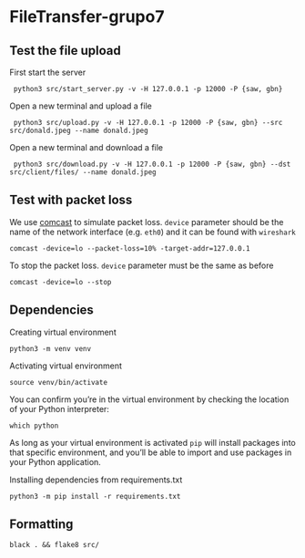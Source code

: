 # FileTransfer-grupo7

## Test the file upload

First start the server

     python3 src/start_server.py -v -H 127.0.0.1 -p 12000 -P {saw, gbn}

Open a new terminal and upload a file

     python3 src/upload.py -v -H 127.0.0.1 -p 12000 -P {saw, gbn} --src src/donald.jpeg --name donald.jpeg

Open a new terminal and download a file

     python3 src/download.py -v -H 127.0.0.1 -p 12000 -P {saw, gbn} --dst src/client/files/ --name donald.jpeg


## Test with packet loss

We use [comcast](https://github.com/tylertreat/comcast) to simulate packet loss. `device` parameter should be the name of the network interface (e.g. `eth0`) and it can be found with `wireshark`

    comcast -device=lo --packet-loss=10% -target-addr=127.0.0.1

To stop the packet loss. `device` parameter must be the same as before

    comcast -device=lo --stop

## Dependencies

Creating virtual environment

    python3 -m venv venv

Activating virtual environment

    source venv/bin/activate

You can confirm you’re in the virtual environment by checking the location of your Python interpreter:

    which python

As long as your virtual environment is activated `pip` will install packages into that specific environment, and you’ll be able
to import and use packages in your Python application.

Installing dependencies from requirements.txt
    
    python3 -m pip install -r requirements.txt

## Formatting

    black . && flake8 src/

